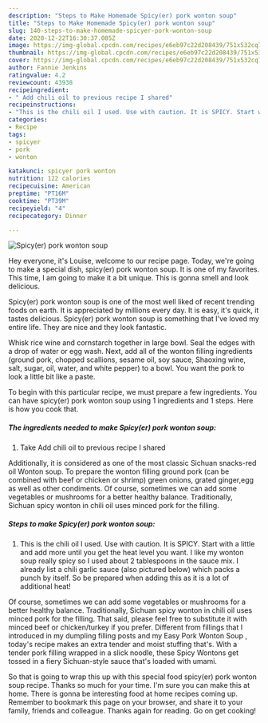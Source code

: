 ```yaml
---
description: "Steps to Make Homemade Spicy(er) pork wonton soup"
title: "Steps to Make Homemade Spicy(er) pork wonton soup"
slug: 140-steps-to-make-homemade-spicyer-pork-wonton-soup
date: 2020-12-22T16:30:37.085Z
image: https://img-global.cpcdn.com/recipes/e6eb97c22d208439/751x532cq70/spicyer-pork-wonton-soup-recipe-main-photo.jpg
thumbnail: https://img-global.cpcdn.com/recipes/e6eb97c22d208439/751x532cq70/spicyer-pork-wonton-soup-recipe-main-photo.jpg
cover: https://img-global.cpcdn.com/recipes/e6eb97c22d208439/751x532cq70/spicyer-pork-wonton-soup-recipe-main-photo.jpg
author: Fannie Jenkins
ratingvalue: 4.2
reviewcount: 43938
recipeingredient:
- " Add chili oil to previous recipe I shared"
recipeinstructions:
- "This is the chili oil I used. Use with caution. It is SPICY. Start with a little and add more until you get the heat level you want. I like my wonton soup really spicy so I used about 2 tablespoons in the sauce mix. I already list a chili garlic sauce (also pictured below) which packs a punch by itself. So be prepared when adding this as it is a lot of additional heat!"
categories:
- Recipe
tags:
- spicyer
- pork
- wonton

katakunci: spicyer pork wonton 
nutrition: 122 calories
recipecuisine: American
preptime: "PT16M"
cooktime: "PT39M"
recipeyield: "4"
recipecategory: Dinner

---
```



![Spicy(er) pork wonton soup](https://img-global.cpcdn.com/recipes/e6eb97c22d208439/751x532cq70/spicyer-pork-wonton-soup-recipe-main-photo.jpg)

Hey everyone, it's Louise, welcome to our recipe page. Today, we're going to make a special dish, spicy(er) pork wonton soup. It is one of my favorites. This time, I am going to make it a bit unique. This is gonna smell and look delicious.

Spicy(er) pork wonton soup is one of the most well liked of recent trending foods on earth. It is appreciated by millions every day. It is easy, it's quick, it tastes delicious. Spicy(er) pork wonton soup is something that I've loved my entire life. They are nice and they look fantastic.

Whisk rice wine and cornstarch together in large bowl. Seal the edges with a drop of water or egg wash. Next, add all of the wonton filling ingredients (ground pork, chopped scallions, sesame oil, soy sauce, Shaoxing wine, salt, sugar, oil, water, and white pepper) to a bowl. You want the pork to look a little bit like a paste.


To begin with this particular recipe, we must prepare a few ingredients. You can have spicy(er) pork wonton soup using 1 ingredients and 1 steps. Here is how you cook that.

<!--inarticleads1-->

##### The ingredients needed to make Spicy(er) pork wonton soup:

1. Take  Add chili oil to previous recipe I shared


Additionally, it is considered as one of the most classic Sichuan snacks-red oil Wonton soup. To prepare the wonton filling ground pork (can be combined with beef or chicken or shrimp) green onions, grated ginger,egg as well as other condiments. Of course, sometimes we can add some vegetables or mushrooms for a better healthy balance. Traditionally, Sichuan spicy wonton in chili oil uses minced pork for the filling. 

<!--inarticleads2-->

##### Steps to make Spicy(er) pork wonton soup:

1. This is the chili oil I used. Use with caution. It is SPICY. Start with a little and add more until you get the heat level you want. I like my wonton soup really spicy so I used about 2 tablespoons in the sauce mix. I already list a chili garlic sauce (also pictured below) which packs a punch by itself. So be prepared when adding this as it is a lot of additional heat!


Of course, sometimes we can add some vegetables or mushrooms for a better healthy balance. Traditionally, Sichuan spicy wonton in chili oil uses minced pork for the filling. That said, please feel free to substitute it with minced beef or chicken/turkey if you prefer. Different from fillings that I introduced in my dumpling filling posts and my Easy Pork Wonton Soup , today&#39;s recipe makes an extra tender and moist stuffing that&#39;s. With a tender pork filling wrapped in a slick noodle, these Spicy Wontons get tossed in a fiery Sichuan-style sauce that&#39;s loaded with umami. 

So that is going to wrap this up with this special food spicy(er) pork wonton soup recipe. Thanks so much for your time. I'm sure you can make this at home. There is gonna be interesting food at home recipes coming up. Remember to bookmark this page on your browser, and share it to your family, friends and colleague. Thanks again for reading. Go on get cooking!
